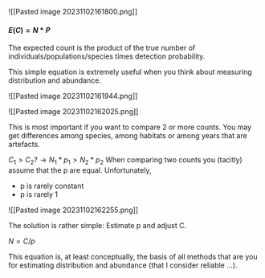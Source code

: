 ![[Pasted image 20231102161800.png]]

#### $E(C)=N*P$

The expected count is the product of the true number of individuals/populations/species times detection probability.

This simple equation is extremely useful when you think about measuring distribution and abundance.

![[Pasted image 20231102161944.png]]

![[Pasted image 20231102162025.png]]

This is most important if you want to compare 2 or more counts.
You may get differences among species, among habitats or among years that are artefacts.

$C_1 >C_2 ? →N_1*p_1 >N_2*p_2$
When comparing two counts you (tacitly) assume that the p are equal. Unfortunately,
* p is rarely constant
* p is rarely 1

![[Pasted image 20231102162255.png]]

The solution is rather simple: Estimate p and adjust C.

$N = C/p$

This equation is, at least conceptually, the basis of all methods that are you for estimating distribution and abundance (that I consider reliable ...).
